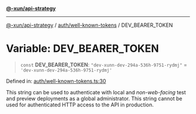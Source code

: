 [**@-xun/api-strategy**](../../../README.md)

***

[@-xun/api-strategy](../../../README.md) / [auth/well-known-tokens](../README.md) / DEV\_BEARER\_TOKEN

# Variable: DEV\_BEARER\_TOKEN

> `const` **DEV\_BEARER\_TOKEN**: `"dev-xunn-dev-294a-536h-9751-rydmj"` = `'dev-xunn-dev-294a-536h-9751-rydmj'`

Defined in: [auth/well-known-tokens.ts:30](https://github.com/Xunnamius/api-utils/blob/8d6e1a099d5192943800c743fb55cb84fe76c862/packages/api-strategy/src/auth/well-known-tokens.ts#L30)

This string can be used to authenticate with local and _non-web-facing_ test
and preview deployments as a global administrator. This string cannot be used
for authenticated HTTP access to the API in production.
